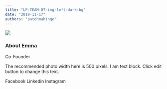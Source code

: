 ```yaml
---
title: "LP-TEAM-07-img-left-dark-bg"
date: "2019-11-17"
authors: "patohmahinge"
---
```


![](images/placeholder-700x450.jpg)

### About Emma

Co-Founder

The recommended photo width here is 500 pixels. I am text block. Click edit button to change this text.

Facebook Linkedin Instagram

